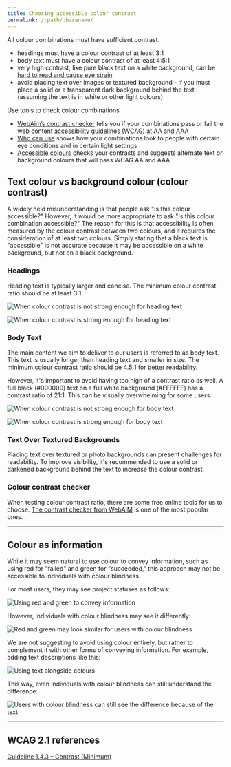 ```yaml
---
title: Choosing accessible colour contrast
permalink: /:path/:basename/
---
```

All colour combinations must have sufficient contrast. 

* headings must have a colour contrast of at least 3:1
* body text must have a colour contrast of at least 4:5:1
* very high contrast, like pure black text on a white background, can be [hard to read and cause eye strain](https://uxmovement.com/content/why-you-should-never-use-pure-black-for-text-or-backgrounds/)
* avoid placing text over images or textured background - if you must place a solid or a transparent dark background behind the text (assuming the text is in white or other light colours) 

Use tools to check colour combinations
* [WebAim’s contrast checker](https://webaim.org/resources/contrastchecker/) tells you if your combinations pass or fail the [web content accessibility guidelines (WCAG)](https://www.w3.org/WAI/standards-guidelines/wcag/) at AA and AAA
* [Who can use](https://www.whocanuse.com/) shows how your combinations look to people with certain eye conditions and in certain light settings
* [Accessible colours](https://accessible-colors.com/) checks your contrasts and suggests alternate text or background colours that will pass WCAG AA and AAA



## Text colour vs background colour (colour contrast)

A widely held misunderstanding is that people ask "Is this colour accessible?" However, it would be more appropriate to ask "Is this colour combination accessible?" The reason for this is that accessibility is often measured by the colour contrast between two colours, and it requires the consideration of at least two colours. Simply stating that a black text is "accessible" is not accurate because it may be accessible on a white background, but not on a black background.

### Headings

Heading text is typically larger and concise. The minimum colour contrast ratio should be at least 3:1.

![When colour contrast is not strong enough for heading text](/assets/images/heading-text-fail.png)

![When colour contrast is strong enough for heading text](/assets/images/heading-text-pass.png)

### Body Text

The main content we aim to deliver to our users is referred to as body text. This text is usually longer than heading text and smaller in size. The minimum colour contrast ratio should be 4.5:1 for better readability.

However, it's important to avoid having too high of a contrast ratio as well. A full black (#000000) text on a full white background (#FFFFFF) has a contrast ratio of 21:1. This can be visually overwhelming for some users.

![When colour contrast is not strong enough for body text](/assets/images/body-text-fail.png)

![When colour contrast is strong enough for body text](/assets/images/body-text-pass.png)

### Text Over Textured Backgrounds

Placing text over textured or photo backgrounds can present challenges for readability. To improve visibility, it's recommended to use a solid or darkened background behind the text to increase the colour contrast. 

### Colour contrast checker

When testing colour contrast ratio, there are some free online tools for us to choose. [The contrast checker from WebAIM](https://webaim.org/resources/contrastchecker/) is one of the most popular ones.

- - -

## Colour as information

While it may seem natural to use colour to convey information, such as using red for "failed" and green for "succeeded," this approach may not be accessible to individuals with colour blindness.

For most users, they may see project statuses as follows:

![Using red and green to convey information](/assets/images/colours-only-coloured.png)

However, individuals with colour blindness may see it differently:

![Red and green may look similar for users with colour blindness ](/assets/images/colours-only-bnw.png)

We are not suggesting to avoid using colour entirely, but rather to complement it with other forms of conveying information. For example, adding text descriptions like this:

![Using text alongside colours](/assets/images/colours-and-text-coloured.png)

This way, even individuals with colour blindness can still understand the difference:

![Users with colour blindness can still see the difference because of the text](/assets/images/colours-and-text-bnw.png)

- - -

## WCAG 2.1 references

[Guideline 1.4.3 – Contrast (Minimum)](https://www.w3.org/WAI/WCAG21/quickref/#contrast-minimum)